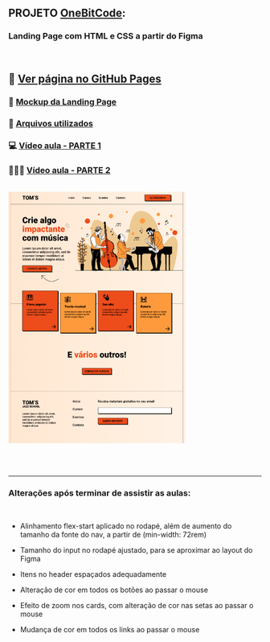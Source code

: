 ## PROJETO [OneBitCode](https://pro.onebitcode.com/?utm_campaign=OBC-C+|+E0-UNC+|+CAR+|+SCH+|+T1S-BRD+|+CPA+|+BR+|+2022-11-10+|+FULL+STACK+|+Branding&utm_content=onebitcode&utm_term=00+|+SCH+|+Keywords+|++Branding&&utm_medium=paid-traffic&utm_source=g&ltk_gcm=20126792132&ltk_gag=155881055264&ltk_gac=665307142693&ltk_gne=g&gad=1&gclid=Cj0KCQjwuNemBhCBARIsADp74QRw0i_Y6yaMorsV1zM6qRbroKyRMdPegFtnbRNZ550Hf5GnPWrknMEaAhQxEALw_wcB): 
### Landing Page com HTML e CSS a partir do Figma

<br>

## 🚀 [Ver página no GitHub Pages](https://geovanaborba.github.io/Curso_OneBitCode/Landing%20Page%20com%20HTML%20e%20CSS/) 

### 🎨 [Mockup da Landing Page](https://www.figma.com/file/76GJ4uK7PyKeAo6dcpVyjA/Tom's-Jazz-School?type=design&node-id=0-1&mode=design)

### 📂 [Arquivos utilizados](https://drive.google.com/drive/folders/1JQ1XixDVu4H9Czi0QtOHoWxF8LHhZtDR)

### 💻 [Vídeo aula - PARTE 1](https://www.youtube.com/watch?v=Wo7UnH8TYbc&t)

### 👩🏽‍💻 [Vídeo aula - PARTE 2](https://www.youtube.com/watch?v=b9Vw_LUyYmc&t)

<br>

<img src="./src/readme/image.png" width="70%">

<br><br>
<hr>

### Alterações após terminar de assistir as aulas:

<br>

* Alinhamento flex-start aplicado no rodapé, além de aumento do tamanho da fonte do nav, a partir de (min-width: 72rem)

* Tamanho do input no rodapé ajustado, para se aproximar ao layout do Figma

* Itens no header espaçados adequadamente

* Alteração de cor em todos os botões ao passar o mouse

* Efeito de zoom nos cards, com alteração de cor nas setas ao passar o mouse

* Mudança de cor em todos os links ao passar o mouse






